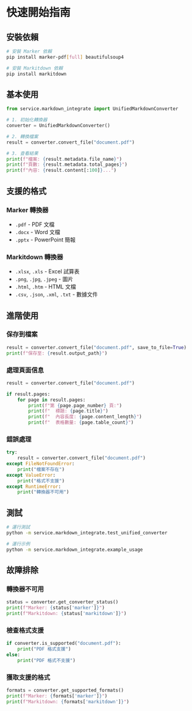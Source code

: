 # 快速開始指南

## 安裝依賴

```bash
# 安裝 Marker 依賴
pip install marker-pdf[full] beautifulsoup4

# 安裝 Markitdown 依賴  
pip install markitdown
```

## 基本使用

```python
from service.markdown_integrate import UnifiedMarkdownConverter

# 1. 初始化轉換器
converter = UnifiedMarkdownConverter()

# 2. 轉換檔案
result = converter.convert_file("document.pdf")

# 3. 查看結果
print(f"檔案: {result.metadata.file_name}")
print(f"頁數: {result.metadata.total_pages}")
print(f"內容: {result.content[:100]}...")
```

## 支援的格式

### Marker 轉換器
- `.pdf` - PDF 文檔
- `.docx` - Word 文檔  
- `.pptx` - PowerPoint 簡報

### Markitdown 轉換器
- `.xlsx`, `.xls` - Excel 試算表
- `.png`, `.jpg`, `.jpeg` - 圖片
- `.html`, `.htm` - HTML 文檔
- `.csv`, `.json`, `.xml`, `.txt` - 數據文件

## 進階使用

### 保存到檔案
```python
result = converter.convert_file("document.pdf", save_to_file=True)
print(f"保存至: {result.output_path}")
```

### 處理頁面信息
```python
result = converter.convert_file("document.pdf")

if result.pages:
    for page in result.pages:
        print(f"第 {page.page_number} 頁:")
        print(f"  標題: {page.title}")
        print(f"  內容長度: {page.content_length}")
        print(f"  表格數量: {page.table_count}")
```

### 錯誤處理
```python
try:
    result = converter.convert_file("document.pdf")
except FileNotFoundError:
    print("檔案不存在")
except ValueError:
    print("格式不支援")
except RuntimeError:
    print("轉換器不可用")
```

## 測試

```bash
# 運行測試
python -m service.markdown_integrate.test_unified_converter

# 運行示例
python -m service.markdown_integrate.example_usage
```

## 故障排除

### 轉換器不可用
```python
status = converter.get_converter_status()
print(f"Marker: {status['marker']}")
print(f"Markitdown: {status['markitdown']}")
```

### 檢查格式支援
```python
if converter.is_supported("document.pdf"):
    print("PDF 格式支援")
else:
    print("PDF 格式不支援")
```

### 獲取支援的格式
```python
formats = converter.get_supported_formats()
print(f"Marker: {formats['marker']}")
print(f"Markitdown: {formats['markitdown']}")
```
